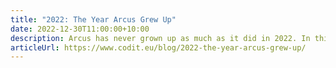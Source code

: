 ```yaml
---
title: "2022: The Year Arcus Grew Up"
date: 2022-12-30T11:00:00+10:00
description: Arcus has never grown up as much as it did in 2022. In this post, we go through the biggest changes and explain how Arcus has well and truly grown up.
articleUrl: https://www.codit.eu/blog/2022-the-year-arcus-grew-up/
---
```

